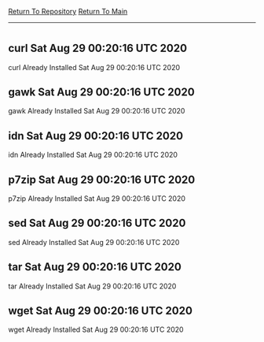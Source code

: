 [Return To Repository](https://github.com/deathbybandaid/piholeparser/)
[Return To Main](https://github.com/deathbybandaid/piholeparser/blob/master/RecentRunLogs/Mainlog.md)
____________________________________
# 
## curl Sat Aug 29 00:20:16 UTC 2020
curl Already Installed Sat Aug 29 00:20:16 UTC 2020
## gawk Sat Aug 29 00:20:16 UTC 2020
gawk Already Installed Sat Aug 29 00:20:16 UTC 2020
## idn Sat Aug 29 00:20:16 UTC 2020
idn Already Installed Sat Aug 29 00:20:16 UTC 2020
## p7zip Sat Aug 29 00:20:16 UTC 2020
p7zip Already Installed Sat Aug 29 00:20:16 UTC 2020
## sed Sat Aug 29 00:20:16 UTC 2020
sed Already Installed Sat Aug 29 00:20:16 UTC 2020
## tar Sat Aug 29 00:20:16 UTC 2020
tar Already Installed Sat Aug 29 00:20:16 UTC 2020
## wget Sat Aug 29 00:20:16 UTC 2020
wget Already Installed Sat Aug 29 00:20:16 UTC 2020
